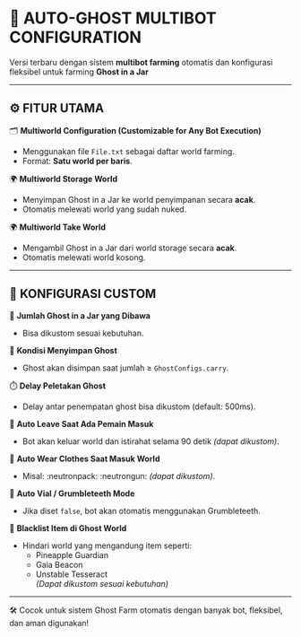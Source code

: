 
# 👻 AUTO-GHOST MULTIBOT CONFIGURATION

Versi terbaru dengan sistem **multibot farming** otomatis dan konfigurasi fleksibel untuk farming **Ghost in a Jar** 

---

## ⚙️ FITUR UTAMA

🗂️ **Multiworld Configuration (Customizable for Any Bot Execution)**  
- Menggunakan file `File.txt` sebagai daftar world farming.  
- Format: **Satu world per baris**.

🌍 **Multiworld Storage World**  
- Menyimpan Ghost in a Jar ke world penyimpanan secara **acak**.  
- Otomatis melewati world yang sudah nuked.

🌍 **Multiworld Take World**  
- Mengambil Ghost in a Jar dari world storage secara **acak**.  
- Otomatis melewati world kosong.

---

## 🎯 KONFIGURASI CUSTOM

🎒 **Jumlah Ghost in a Jar yang Dibawa**  
- Bisa dikustom sesuai kebutuhan.

💾 **Kondisi Menyimpan Ghost**  
- Ghost akan disimpan saat jumlah ≥ `GhostConfigs.carry`.

⏱️ **Delay Peletakan Ghost**  
- Delay antar penempatan ghost bisa dikustom (default: 500ms).

🚪 **Auto Leave Saat Ada Pemain Masuk**  
- Bot akan keluar world dan istirahat selama 90 detik _(dapat dikustom)_.

🧥 **Auto Wear Clothes Saat Masuk World**  
- Misal: :neutronpack: :neutrongun: _(dapat dikustom)_.

🧛 **Auto Vial / Grumbleteeth Mode**  
- Jika diset `false`, bot akan otomatis menggunakan Grumbleteeth.

🚫 **Blacklist Item di Ghost World**  
- Hindari world yang mengandung item seperti:  
  - Pineapple Guardian  
  - Gaia Beacon  
  - Unstable Tesseract  
  _(Dapat dikustom sesuai kebutuhan)_

---

🛠️ Cocok untuk sistem Ghost Farm otomatis dengan banyak bot, fleksibel, dan aman digunakan!


